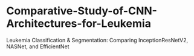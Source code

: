# Comparative-Study-of-CNN-Architectures-for-Leukemia
Leukemia Classification &amp; Segmentation: Comparing InceptionResNetV2, NASNet, and EfficientNet
